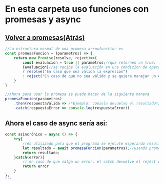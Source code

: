 # En esta carpeta uso funciones con promesas y async 
## [Volver a promesas(Atrás)](https://github.com/alanBonnet/Estudio-Practicas/tree/main/practica%20promesas)
```js
//La estructura normal de una promesa arrowfunction es
const promesaFuncion = (parametros) => {
    return new Promise(resolve, reject)=>{
        const evaluacion = true || parametros;//que retornen un true;
        (evaluacion)//se recibe la evaluación en una condicion de operador ternario
        ? resolve("En caso que sea válida la expresión")
        : reject("En caso de que no sea válido y se quiera manejar un error")
    }
}

//Ahora para usar la promesa se puede hacer de la siguiente manera
promesaFuncion(parametros)
    .then(respuestaValida => /*Ejemplo: consola devuelvo el resultado*/console.log(respuestaValida) )
    .catch(respuestaError => console.log(respuestaError))
```
## Ahora el caso de async sería asi:
````js
const asincrónico = async () => {
    try{
        //es utilizado para que el programa se ejecute esperando resultados y los muestre correctamente
        let resultado = await promesaFuncion(parametros);//usando promesaFuncion(params) como ejemplo
        return resultado;
    }catch(error){
        // en caso de que salga un error, el catch devuelve el reject de alguna promesa
        return error
    }
};
```